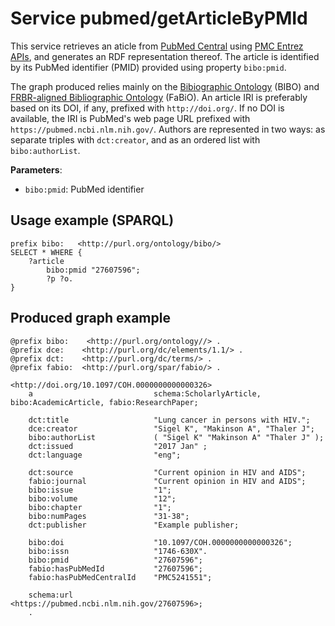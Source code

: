 # Service pubmed/getArticleByPMId

This service retrieves an aticle from [PubMed Central](https://www.ncbi.nlm.nih.gov/pmc/) using [PMC Entrez APIs](https://www.ncbi.nlm.nih.gov/pmc/tools/developers/), and generates an RDF representation thereof. 
The article is identified by its PubMed identifier (PMID) provided using property `bibo:pmid`.

The graph produced relies mainly on the [Bibiographic Ontology](https://github.com/structureddynamics/Bibliographic-Ontology-BIBO) (BIBO) and [FRBR-aligned Bibliographic Ontology](https://sparontologies.github.io/fabio/current/fabio.html) (FaBiO).
An article IRI is preferably based on its DOI, if any, prefixed with `http://doi.org/`.
If no DOI is available, the IRI is PubMed's web page URL prefixed with `https://pubmed.ncbi.nlm.nih.gov/`.
Authors are represented in two ways: as separate triples with `dct:creator`, and as an ordered list with `bibo:authorList`.

**Parameters**:
- `bibo:pmid`: PubMed identifier


## Usage example (SPARQL)
```sparql
prefix bibo:   <http://purl.org/ontology/bibo/>
SELECT * WHERE {
    ?article 
        bibo:pmid "27607596";
        ?p ?o.
}
```

## Produced graph example
```turtle
@prefix bibo:    <http://purl.org/ontology//> .
@prefix dce:    <http://purl.org/dc/elements/1.1/> .
@prefix dct:    <http://purl.org/dc/terms/> .
@prefix fabio:  <http://purl.org/spar/fabio/> .

<http://doi.org/10.1097/COH.0000000000000326>
    a                           schema:ScholarlyArticle, bibo:AcademicArticle, fabio:ResearchPaper;
    
    dct:title                   "Lung cancer in persons with HIV.";
    dce:creator                 "Sigel K", "Makinson A", "Thaler J";
    bibo:authorList             ( "Sigel K" "Makinson A" "Thaler J" );
    dct:issued                  "2017 Jan" ;
    dct:language                "eng";
    
    dct:source                  "Current opinion in HIV and AIDS";
    fabio:journal               "Current opinion in HIV and AIDS";
    bibo:issue                  "1";
    bibo:volume                 "12";
    bibo:chapter                "1";
    bibo:numPages               "31-38";
    dct:publisher               "Example publisher;
    
    bibo:doi                    "10.1097/COH.0000000000000326";
    bibo:issn                   "1746-630X".
    bibo:pmid                   "27607596";
    fabio:hasPubMedId           "27607596";
    fabio:hasPubMedCentralId    "PMC5241551";
    
    schema:url                  <https://pubmed.ncbi.nlm.nih.gov/27607596>;
    .
```
